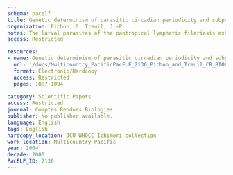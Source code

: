 ```yaml
---
schema: pacelf
title: Genetic determinism of parasitic circadian periodicity and subperiodicity in human lymphatic filariasis
organization: Pichon, G. Treuil, J.-P.
notes: The larval parasites of the pantropical lymphatic filariasis exhibit two types of circadian behaviour. Typically, they only appear in the human bloodstream at nighttime, synchronised with their mosquito vectors. In Polynesia and parts of Southeast Asia, free of nocturnal vectors, they are found at all hours, and each population biorhythm differs. Through a geometrical approach, we explain this circadian diversity by a single, dominant mutation  the clocks of individual parasites are set at midnight (ubiquitous) or at 2 p.m. Compared to other circadian genes, this mutation must be very old, as it is shared by four biologically remote genera of parasites. This seniority sheds new light on several theoretical and practical aspects of vector-parasite temporal relations.Hardcopy is a draft document
access: Restricted

resources:
- name: Genetic determinism of parasitic circadian periodicity and subperiodicity in human lymphatic filariasis
  url: '/docs/Multicountry_PacificPacELF_2136_Pichon_and_Treuil_CR_BIOLOGIES_Genetic_determinism_of_parasite_circadian_behaviour_in_human_LF_1-s2.0-S1631069104002185-main.txt'
  format: Electronic/Hardcopy
  access: Restricted
  pages: 1087-1094
 
category: Scientific Papers
access: Restricted
journal: Comptes Rendues Biologies
publisher: No publisher available. 
language: English 
tags: English 
hardcopy_location: JCU WHOCC Ichimori collection
work_location: Multicountry Pacific
year: 2004
decade: 2000
PacELF_ID: 2136
---
```

